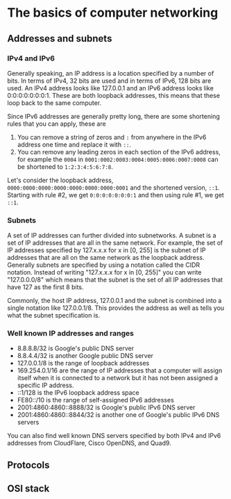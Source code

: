 # The basics of computer networking

## Addresses and subnets

### IPv4 and IPv6

Generally speaking, an IP address is a location specified by a number of bits. In terms of IPv4, 32 bits are used and in terms of IPv6, 128 bits are used. An IPv4 address looks like 127.0.0.1 and an IPv6 address looks like 0:0:0:0:0:0:0:1. These are both loopback addresses, this means that these loop back to the same computer.

Since IPv6 addresses are generally pretty long, there are some shortening rules that you can apply, these are

1. You can remove a string of zeros and `:` from anywhere in the IPv6 address one time and replace it with `::`.
2. You can remove any leading zeros in each section of the IPv6 address, for example the `0004` in `0001:0002:0003:0004:0005:0006:0007:0008` can be shortened to `1:2:3:4:5:6:7:8`.

Let's consider the loopback address, `0000:0000:0000:0000:0000:0000:0000:0001` and the shortened version, `::1`. Starting with rule #2, we get `0:0:0:0:0:0:0:1` and then using rule #1, we get `::1`.

### Subnets

A set of IP addresses can further divided into subnetworks. A subnet is a set of IP addresses that are all in the same network. For example, the set of IP addresses specified by 127.x.x.x for x in [0, 255] is the subnet of IP addresses that are all on the same network as the loopback address. Generally subnets are specified by using a notation called the CIDR notation. Instead of writing "127.x.x.x for x in [0, 255]" you can write "127.0.0.0/8" which means that the subnet is the set of all IP addresses that have 127 as the first 8 bits.

Commonly, the host IP address, 127.0.0.1 and the subnet is combined into a single notation like 127.0.0.1/8. This provides the address as well as tells you what the subnet specification is.

### Well known IP addresses and ranges

- 8.8.8.8/32 is Google's public DNS server
- 8.8.4.4/32 is another Google public DNS server
- 127.0.0.1/8 is the range of loopback addresses
- 169.254.0.1/16 are the range of IP addresses that a computer will assign itself when it is connected to a network but it has not been assigned a specific IP address.
- ::1/128 is the IPv6 loopback address space
- FE80::/10 is the range of self-assigned IPv6 addresses
- 2001:4860:4860::8888/32 is Google's public IPv6 DNS server
- 2001:4860:4860::8844/32 is another one of Google's public IPv6 DNS servers

You can also find well known DNS servers specified by both IPv4 and IPv6 addresses from CloudFlare, Cisco OpenDNS, and Quad9.

## Protocols

## OSI stack
